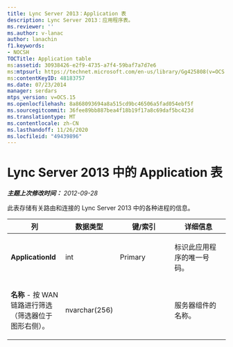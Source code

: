 ```yaml
---
title: Lync Server 2013：Application 表
description: Lync Server 2013：应用程序表。
ms.reviewer: ''
ms.author: v-lanac
author: lanachin
f1.keywords:
- NOCSH
TOCTitle: Application table
ms:assetid: 30938426-e2f9-4735-a7f4-59baf7a7d7e6
ms:mtpsurl: https://technet.microsoft.com/en-us/library/Gg425808(v=OCS.15)
ms:contentKeyID: 48183757
ms.date: 07/23/2014
manager: serdars
mtps_version: v=OCS.15
ms.openlocfilehash: 8a868093694a8a515cd9bc46506a5fad054ebf5f
ms.sourcegitcommit: 36fee89bb887bea4f18b19f17a8c69daf5bc423d
ms.translationtype: MT
ms.contentlocale: zh-CN
ms.lasthandoff: 11/26/2020
ms.locfileid: "49439896"
---
```

# <a name="application-table-in-lync-server-2013"></a>Lync Server 2013 中的 Application 表

<div data-xmlns="http://www.w3.org/1999/xhtml">

<div class="topic" data-xmlns="http://www.w3.org/1999/xhtml" data-msxsl="urn:schemas-microsoft-com:xslt" data-cs="https://msdn.microsoft.com/">

<div data-asp="https://msdn2.microsoft.com/asp">



</div>

<div id="mainSection">

<div id="mainBody">

<span> </span>

_**主题上次修改时间：** 2012-09-28_

此表存储有关路由和连接的 Lync Server 2013 中的各种进程的信息。


<table>
<colgroup>
<col style="width: 25%" />
<col style="width: 25%" />
<col style="width: 25%" />
<col style="width: 25%" />
</colgroup>
<thead>
<tr class="header">
<th>列</th>
<th>数据类型</th>
<th>键/索引</th>
<th>详细信息</th>
</tr>
</thead>
<tbody>
<tr class="odd">
<td><p><strong>ApplicationId</strong></p></td>
<td><p>int</p></td>
<td><p>Primary</p></td>
<td><p>标识此应用程序的唯一号码。</p></td>
</tr>
<tr class="even">
<td><p><strong>名称</strong> - 按 WAN 链路进行筛选（筛选器位于图形右侧）。</p></td>
<td><p>nvarchar(256)</p></td>
<td><p> </p></td>
<td><p>服务器组件的名称。</p></td>
</tr>
</tbody>
</table>


</div>

<span> </span>

</div>

</div>

</div>

